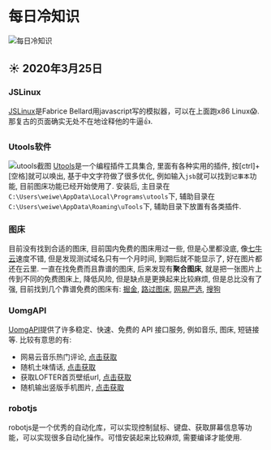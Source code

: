 # 每日冷知识

![每日冷知识](https://s1.ax1x.com/2020/03/26/8xDR58.jpg)

## :sunny: 2020年3月25日

### JSLinux

[JSLinux](http://bellard.org/jslinux/)是Fabrice Bellard用javascript写的模拟器，可以在上面跑x86 Linux:scream:. 那复古的页面确实无处不在地诠释他的牛逼:+1:.

### Utools软件

![utools截图](https://s1.ax1x.com/2020/03/26/8x0dZ6.jpg)
[Utools](https://u.tools/)是一个编程插件工具集合, 里面有各种实用的插件, 按[ctrl]+[空格]就可以唤出, 基于中文字符做了很多优化, 例如输入`jsb`就可以找到`记事本`功能, 目前图床功能已经开始使用了.
安装后, 主目录在`C:\Users\weiwe\AppData\Local\Programs\utools`下, 辅助目录在`C:\Users\weiwe\AppData\Roaming\uTools`下, 辅助目录下放置有各类插件.

### 图床

目前没有找到合适的图床, 目前国内免费的图床用过一些, 但是心里都没底, 像[七牛云](https://www.qiniu.com/)速度不错, 但是发现测试域名只有一个月时间, 到期后就不能显示了, 好在图片都还在云里. 一直在找免费而且靠谱的图床, 后来发现有**聚合图床**, 就是把一张图片上传到不同的免费图床上, 降低风险, 但是缺点是更换起来比较麻烦, 但是总比没有了强, 目前找到几个靠谱免费的图床有: [掘金](https://user-gold-cdn.xitu.io/2020/3/25/1711151ebefdcf24?w=1366&h=768&f=jpeg&s=269773), [路过图床](https://imgchr.com/), [网易严选](http://yanxuan.nosdn.127.net/79c51260d1548c52fd7095cbbf2659ea.jpg), [搜狗](https://img04.sogoucdn.com/app/a/100520146/1896653dd2f5d297b6b6620394dab212)

### UomgAPI

[UomgAPI](https://api.uomg.com/)提供了许多稳定、快速、免费的 API 接口服务, 例如音乐, 图床, 短链接等. 比较有意思的有:

- 网易云音乐热门评论, [点击获取](https://api.uomg.com/api/comments.163)
- 随机土味情话, [点击获取](https://api.uomg.com/api/rand.qinghua)
- 获取LOFTER首页壁纸url, [点击获取](https://api.uomg.com/api/image.lofter?format=text)
- 随机输出竖版手机图片, [点击获取](https://api.uomg.com/api/rand.img2?sort=%E7%BE%8E%E5%A5%B3&format=text)

### robotjs

robotjs是一个优秀的自动化库，可以实现控制鼠标、键盘、获取屏幕信息等功能，可以实现很多自动化操作。可惜安装起来比较麻烦, 需要编译才能使用.